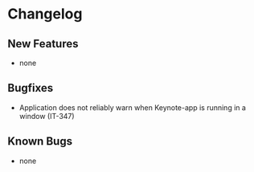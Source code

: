 # Changelog

## New Features

- none

## Bugfixes

- Application does not reliably warn when Keynote-app is running in a window (IT-347)

## Known Bugs

- none
